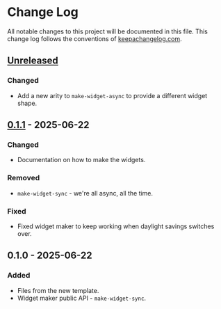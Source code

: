 # Change Log
All notable changes to this project will be documented in this file. This change log follows the conventions of [keepachangelog.com](http://keepachangelog.com/).

## [Unreleased]
### Changed
- Add a new arity to `make-widget-async` to provide a different widget shape.

## [0.1.1] - 2025-06-22
### Changed
- Documentation on how to make the widgets.

### Removed
- `make-widget-sync` - we're all async, all the time.

### Fixed
- Fixed widget maker to keep working when daylight savings switches over.

## 0.1.0 - 2025-06-22
### Added
- Files from the new template.
- Widget maker public API - `make-widget-sync`.

[Unreleased]: https://sourcehost.site/your-name/mi-app-clj/compare/0.1.1...HEAD
[0.1.1]: https://sourcehost.site/your-name/mi-app-clj/compare/0.1.0...0.1.1
